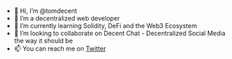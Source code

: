 - 👋 Hi, I’m @tomdecent
- 👀 I’m a decentralized web developer
- 🌱 I’m currently learning Solidity, DeFi and the Web3 Ecosystem
- 💞️ I’m looking to collaborate on Decent Chat - Decentralized Social Media the way it should be
- 📫 You can reach me on [Twitter](https://twitter.com/adecentworld)

<!---
tomdecent/tomdecent is a ✨ special ✨ repository because its `README.md` (this file) appears on your GitHub profile.
You can click the Preview link to take a look at your changes.
--->
